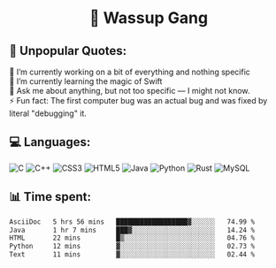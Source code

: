<h1 align="center">👋 Wassup Gang</h2>

## 💬 Unpopular Quotes:
🔭 I’m currently working on a bit of everything and nothing specific<br>
🌱 I’m currently learning the magic of Swift<br>
💬 Ask me about anything, but not too specific — I might not know.<br>
⚡ Fun fact: The first computer bug was an actual bug and was fixed by literal "debugging" it.<br>


## 💻 Languages:
![C](https://img.shields.io/badge/c-%2300599C.svg?style=for-the-badge&logo=c&logoColor=white) 
![C++](https://img.shields.io/badge/c++-%2300599C.svg?style=for-the-badge&logo=c%2B%2B&logoColor=white) 
![CSS3](https://img.shields.io/badge/css3-%231572B6.svg?style=for-the-badge&logo=css3&logoColor=white) 
![HTML5](https://img.shields.io/badge/html5-%23E34F26.svg?style=for-the-badge&logo=html5&logoColor=white) 
![Java](https://img.shields.io/badge/java-%23ED8B00.svg?style=for-the-badge&logo=openjdk&logoColor=white) 
![Python](https://img.shields.io/badge/python-3670A0?style=for-the-badge&logo=python&logoColor=ffdd54) 
![Rust](https://img.shields.io/badge/rust-%23000000.svg?style=for-the-badge&logo=rust&logoColor=white) 
![MySQL](https://img.shields.io/badge/mysql-4479A1.svg?style=for-the-badge&logo=mysql&logoColor=white)

## 📊 Time spent:
<!--START_SECTION:waka-->

```txt
AsciiDoc   5 hrs 56 mins   ██████████████████▓░░░░░░   74.99 %
Java       1 hr 7 mins     ███▓░░░░░░░░░░░░░░░░░░░░░   14.24 %
HTML       22 mins         █▒░░░░░░░░░░░░░░░░░░░░░░░   04.76 %
Python     12 mins         ▓░░░░░░░░░░░░░░░░░░░░░░░░   02.73 %
Text       11 mins         ▓░░░░░░░░░░░░░░░░░░░░░░░░   02.44 %
```

<!--END_SECTION:waka-->

<!-- Proudly created with GPRM ( https://gprm.itsvg.in ) -->
